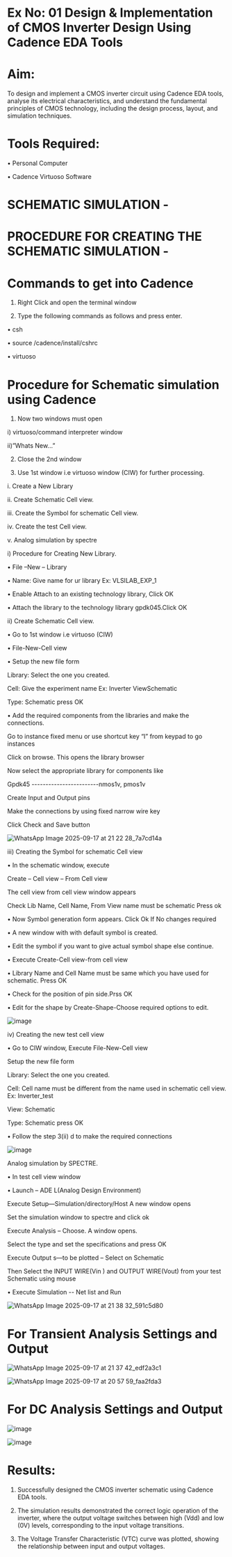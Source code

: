 # Ex No: 01     Design & Implementation of CMOS Inverter Design Using Cadence EDA Tools   

# Aim:
To design and implement a CMOS inverter circuit using Cadence EDA tools, analyse its electrical characteristics, and understand the fundamental principles of CMOS technology, including the design process, layout, and simulation techniques.

# Tools Required:

•	Personal Computer

•	Cadence Virtuoso Software

# SCHEMATIC SIMULATION - 
# PROCEDURE FOR CREATING THE SCHEMATIC SIMULATION - 
# Commands to get into Cadence

1.	Right Click and open the terminal window
	
2.	Type the following commands as follows and press enter.
	
•	csh

•	source /cadence/install/cshrc

•	virtuoso 

# Procedure for Schematic simulation using Cadence

1.	Now two windows must open

i) virtuoso/command interpreter window

ii)”Whats New…”

2.	Close the 2nd window

3.	Use 1st window i.e virtuoso window (CIW) for further processing.

i.	Create a New Library

ii.	Create Schematic Cell view.

iii.	Create the Symbol for schematic Cell view.

iv.	Create the test Cell view.

v.	Analog simulation by spectre


i)	Procedure for Creating New Library.

•	File –New – Library

•	Name: Give name for ur library Ex: VLSILAB_EXP_1

•	Enable Attach to an existing technology library, Click OK

•	Attach the library to the technology library gpdk045.Click OK

ii)	Create Schematic Cell view.

•	Go to 1st window i.e virtuoso (CIW)

•	File-New-Cell view

•	Setup the new file form

Library: Select the one you created.

Cell: Give the experiment name Ex: Inverter ViewSchematic

Type: Schematic press OK

•	Add the required components from the libraries and make the connections.

Go to instance fixed menu or use shortcut key “I” from keypad to go instances

Click on browse. This opens the library browser

Now select the appropriate library for components like 

Gpdk45 ------------------------nmos1v, pmos1v

Create Input and Output pins

Make the connections by using fixed narrow wire key

Click Check and Save button


![WhatsApp Image 2025-09-17 at 21 22 28_7a7cd14a](https://github.com/user-attachments/assets/d2fe232f-5708-4926-9209-1b401fe25c21)




 
iii)	Creating the Symbol for schematic Cell view

•	In the schematic window, execute 

Create – Cell view – From Cell view

The cell view from cell view window appears

Check Lib Name, Cell Name, From View name must be schematic Press ok

•	Now Symbol generation form appears. Click Ok If No changes required

•	A new window with with default symbol is created.

•	Edit the symbol if you want to give actual symbol shape else continue.

•	Execute Create-Cell view-from cell view

•	Library Name and Cell Name must be same which you have used for schematic. Press OK

•	Check for the position of pin side.Prss OK

•	Edit for the shape by Create-Shape-Choose required options to edit.

 ![image](https://github.com/user-attachments/assets/e947dcda-b023-4668-a955-a5faf0949702)


iv)	Creating the new test cell view

•	Go to CIW window, Execute File-New-Cell view

Setup the new file form

Library: Select the one you created.

Cell: Cell name must be different from the name used in schematic cell view. Ex: Inverter_test

View: Schematic

Type: Schematic press OK

•	Follow the step 3(ii) d to make the required connections

![image](https://github.com/user-attachments/assets/0f1eb390-537e-4915-a9d5-6855883745d4)


 
Analog simulation by SPECTRE.

•	In test cell view window

•	Launch – ADE L(Analog Design Environment)

Execute Setup—Simulation/directory/Host A new window opens

Set the simulation window to spectre and click ok

Execute Analysis – Choose. A window opens.

Select the type and set the specifications and press OK

Execute Output s—to be plotted – Select on Schematic

Then Select the INPUT WIRE(Vin ) and OUTPUT WIRE(Vout) from your test Schematic using mouse

•	Execute Simulation -- Net list and Run

![WhatsApp Image 2025-09-17 at 21 38 32_591c5d80](https://github.com/user-attachments/assets/f5843374-4dc9-4384-9640-971e0836efdf)



# For Transient Analysis Settings and Output
 
 
 
![WhatsApp Image 2025-09-17 at 21 37 42_edf2a3c1](https://github.com/user-attachments/assets/f13d0aa0-4660-4066-b5f3-8edac10302d2)




![WhatsApp Image 2025-09-17 at 20 57 59_faa2fda3](https://github.com/user-attachments/assets/16effe86-72e2-4c42-bb22-ab424b078b54)



# For DC Analysis Settings and Output

![image](https://github.com/user-attachments/assets/0ee74107-e03a-4204-b685-83ced611c993)

![image](https://github.com/user-attachments/assets/e6b8b6c7-378f-449e-82a5-72286f238b02)

 




 

# Results:

1.	Successfully designed the CMOS inverter schematic using Cadence EDA tools.
	
2.	The simulation results demonstrated the correct logic operation of the inverter, where the output voltage switches between high (Vdd) and low (0V) levels, corresponding to the input voltage transitions.
  
3.	The Voltage Transfer Characteristic (VTC) curve was plotted, showing the relationship between input and output voltages.











